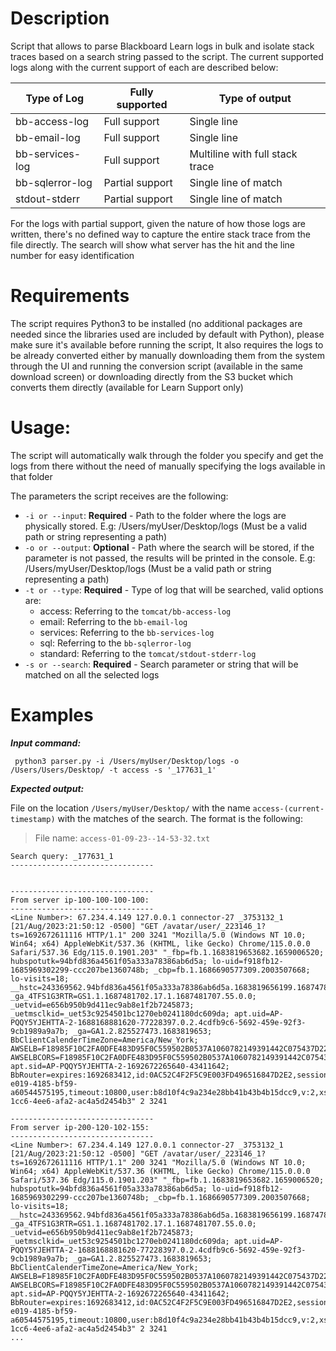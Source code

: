 # Description

Script that allows to parse Blackboard Learn logs in bulk and isolate stack traces based on a search string passed to the script. The current supported logs along with the current support of each are described below:

| Type of Log     | Fully supported | Type of output                  |
| --------------- | --------------- | ------------------------------- |
| bb-access-log   | Full support    | Single line                     |
| bb-email-log    | Full support    | Single line                     |
| bb-services-log | Full support    | Multiline with full stack trace |
| bb-sqlerror-log | Partial support | Single line of match            |
| stdout-stderr   | Partial support | Single line of match            |

For the logs with partial support, given the nature of how those logs are written, there's no defined way to capture the entire stack trace from the file directly. The search will show what server has the hit and the line number for easy identification

# Requirements

The script requires Python3 to be installed (no additional packages are needed since the libraries used are included by default with Python), please make sure it's available before running the script, It also requires the logs to be already converted either by manually downloading them from the system through the UI and running the conversion script (available in the same download screen) or downloading directly from the S3 bucket which converts them directly (available for Learn Support only)

# Usage:

The script will automatically walk through the folder you specify and get the logs from there without the need of manually specifying the logs available in that folder

The parameters the script receives are the following:

- `-i or --input`: **Required** - Path to the folder where the logs are physically stored. E.g: /Users/myUser/Desktop/logs (Must be a valid path or string representing a path)
- `-o or --output`: **Optional** - Path where the search will be stored, if the parameter is not passed, the results will be printed in the console. E.g: /Users/myUser/Desktop/logs (Must be a valid path or string representing a path)
- `-t or --type`: **Required** - Type of log that will be searched, valid options are:
  - access: Referring to the `tomcat/bb-access-log`
  - email: Referring to the `bb-email-log`
  - services: Referring to the `bb-services-log`
  - sql: Referring to the `bb-sqlerror-log`
  - standard: Referring to the `tomcat/stdout-stderr-log`
- `-s or --search`: **Required** - Search parameter or string that will be matched on all the selected logs

# Examples

**_Input command:_**

```shell
 python3 parser.py -i /Users/myUser/Desktop/logs -o /Users/Users/Desktop/ -t access -s '_177631_1'
```

**_Expected output:_**

File on the location `/Users/myUser/Desktop/` with the name `access-(current-timestamp)` with the matches of the search. The format is the following:

> File name: `access-01-09-23--14-53-32.txt`

```log
Search query: _177631_1
--------------------------------


--------------------------------
From server ip-100-100-100-100:
--------------------------------
<Line Number>: 67.234.4.149 127.0.0.1 connector-27 _3753132_1 [21/Aug/2023:21:50:12 -0500] "GET /avatar/user/_223146_1?ts=1692672611116 HTTP/1.1" 200 3241 "Mozilla/5.0 (Windows NT 10.0; Win64; x64) AppleWebKit/537.36 (KHTML, like Gecko) Chrome/115.0.0.0 Safari/537.36 Edg/115.0.1901.203" "_fbp=fb.1.1683819653682.1659006520; hubspotutk=94bfd836a4561f05a333a78386ab6d5a; lo-uid=f918fb12-1685969302299-ccc207be1360748b; _cbp=fb.1.1686690577309.2003507668; lo-visits=18; __hstc=243369562.94bfd836a4561f05a333a78386ab6d5a.1683819656199.1687478319264.1687481705396.17; _ga_4TFS1G3RTR=GS1.1.1687481702.17.1.1687481707.55.0.0; _uetvid=e656b950b9d411ec9ab8e1f2b7245873; _uetmsclkid=_uet53c9254501bc1270eb0241180dc609da; apt.uid=AP-PQQY5YJEHTTA-2-1688168881620-77228397.0.2.4cdfb9c6-5692-459e-92f3-9cb1989a9a7b; _ga=GA1.2.825527473.1683819653; BbClientCalenderTimeZone=America/New_York; AWSELB=F18985F10C2FA0DFE483D95F0C559502B0537A1060782149391442C075437D22E1648AF612D119B3218E563385DEFC3685084F3545FD74B8B885C5C255237756FB09E56C1F; AWSELBCORS=F18985F10C2FA0DFE483D95F0C559502B0537A1060782149391442C075437D22E1648AF612D119B3218E563385DEFC3685084F3545FD74B8B885C5C255237756FB09E56C1F; apt.sid=AP-PQQY5YJEHTTA-2-1692672265640-43411642; BbRouter=expires:1692683412,id:0AC52C4F2F5C9E003FD496516847D2E2,sessionId:455859280,signature:d7ae830cf443b3e725e64df68750b6a3f3f5cde9f74c1f921d2ebc00db4b8a18,site:6e33b195-e019-4185-bf59-a60544575195,timeout:10800,user:b8d10f4c9a234e28bb41b43b4b15dcc9,v:2,xsrf:08ab7dcd-1cc6-4ee6-afa2-ac4a5d2454b3" 2 3241

--------------------------------
From server ip-200-120-102-155:
--------------------------------
<Line Number>: 67.234.4.149 127.0.0.1 connector-27 _3753132_1 [21/Aug/2023:21:50:12 -0500] "GET /avatar/user/_223146_1?ts=1692672611116 HTTP/1.1" 200 3241 "Mozilla/5.0 (Windows NT 10.0; Win64; x64) AppleWebKit/537.36 (KHTML, like Gecko) Chrome/115.0.0.0 Safari/537.36 Edg/115.0.1901.203" "_fbp=fb.1.1683819653682.1659006520; hubspotutk=94bfd836a4561f05a333a78386ab6d5a; lo-uid=f918fb12-1685969302299-ccc207be1360748b; _cbp=fb.1.1686690577309.2003507668; lo-visits=18; __hstc=243369562.94bfd836a4561f05a333a78386ab6d5a.1683819656199.1687478319264.1687481705396.17; _ga_4TFS1G3RTR=GS1.1.1687481702.17.1.1687481707.55.0.0; _uetvid=e656b950b9d411ec9ab8e1f2b7245873; _uetmsclkid=_uet53c9254501bc1270eb0241180dc609da; apt.uid=AP-PQQY5YJEHTTA-2-1688168881620-77228397.0.2.4cdfb9c6-5692-459e-92f3-9cb1989a9a7b; _ga=GA1.2.825527473.1683819653; BbClientCalenderTimeZone=America/New_York; AWSELB=F18985F10C2FA0DFE483D95F0C559502B0537A1060782149391442C075437D22E1648AF612D119B3218E563385DEFC3685084F3545FD74B8B885C5C255237756FB09E56C1F; AWSELBCORS=F18985F10C2FA0DFE483D95F0C559502B0537A1060782149391442C075437D22E1648AF612D119B3218E563385DEFC3685084F3545FD74B8B885C5C255237756FB09E56C1F; apt.sid=AP-PQQY5YJEHTTA-2-1692672265640-43411642; BbRouter=expires:1692683412,id:0AC52C4F2F5C9E003FD496516847D2E2,sessionId:455859280,signature:d7ae830cf443b3e725e64df68750b6a3f3f5cde9f74c1f921d2ebc00db4b8a18,site:6e33b195-e019-4185-bf59-a60544575195,timeout:10800,user:b8d10f4c9a234e28bb41b43b4b15dcc9,v:2,xsrf:08ab7dcd-1cc6-4ee6-afa2-ac4a5d2454b3" 2 3241
...
```
